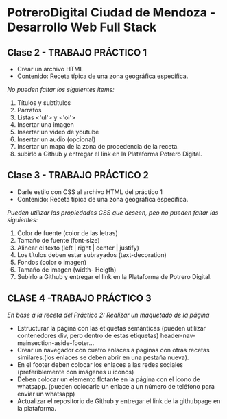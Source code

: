 ﻿# **PotreroDigital Ciudad de Mendoza - Desarrollo Web Full Stack**
## Clase 2 - TRABAJO PRÁCTICO 1
 <ul> 
  <li>Crear un archivo HTML</li>
  <li>Contenido: Receta típica de una zona geográfica específica.</li>
</ul> 


*No pueden faltar los siguientes items:*

 <ol> 
<li>Títulos y subtítulos</li>
  <li>Párrafos</li>
  <li>Listas <'ul'> y <'ol'></li>
  <li>Insertar una imagen</li>
  <li>Insertar un video de youtube</li>
  <li>Insertar un audio (opcional)</li>
  <li>Insertar un mapa de la zona de procedencia de la receta.</li>
  <li>subirlo a Github y entregar el link en la Plataforma Potrero Digital.</li>
  
</ol> 



## Clase 3 - TRABAJO PRÁCTICO 2
 <ul> 
   <li> Darle estilo con CSS al archivo HTML del práctico 1</li>
   <li> Contenido: Receta típica de una zona geográfica específica.</li>
 </ul> 
 
*Pueden utilizar las propiedades CSS que deseen, peo no pueden faltar las siguientes:*

<ol> 
  <li> Color de fuente (color de las letras)</li>
  <li>Tamaño de fuente (font-size)</li>
  <li>Alinear el texto (left | right | center | justify)</li>
  <li>Los títulos deben estar subrayados (text-decoration)</li>
  <li>Fondos (color o imagen)</li>
  <li>Tamaño de imagen (width- Heigth)</li>
  <li>Subirlo a Github y entregar el link en la Plataforma de Potrero Digital.</li>
</ol> 


## CLASE 4 -TRABAJO PRÁCTICO 3
*En base a la receta del Práctico 2:
Realizar un maquetado de la página*
 <ul> 
<li> Estructurar la página con las etiquetas semánticas (pueden utilizar contenedores div, pero dentro de estas etiquetas) header-nav-mainsection-aside-footer...</li>
<li> Crear un navegador con cuatro enlaces a paginas con otras recetas similares.(los enlaces se deben abrir en una pestaña nueva).</li>
<li> En el footer deben colocar los enlaces a las redes sociales (preferiblemente con imágenes u iconos)</li>
<li> Deben colocar un elemento flotante en la página con el icono de whatsapp. (pueden colocarle un enlace a un número de teléfono para enviar un whatsapp)</li>
<li> Actualizar el repositorio de Github y entregar el link de la githubpage en la plataforma.</li>
 </ul> 
